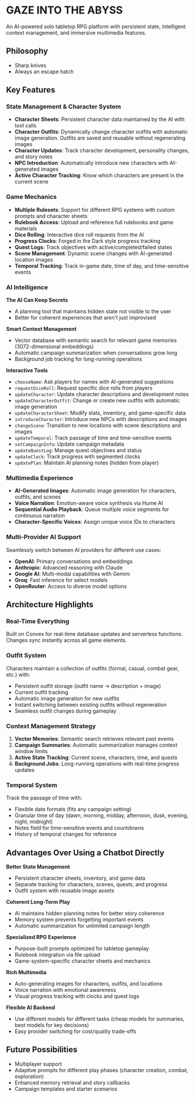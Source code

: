 # GAZE INTO THE ABYSS

An AI-powered solo tabletop RPG platform with persistent state, intelligent context management, and immersive multimedia features.

## Philosophy

- Sharp knives
- Always an escape hatch

## Key Features

### State Management & Character System

- **Character Sheets**: Persistent character data maintained by the AI with tool calls
- **Character Outfits**: Dynamically change character outfits with automatic image generation. Outfits are saved and reusable without regenerating images
- **Character Updates**: Track character development, personality changes, and story notes
- **NPC Introduction**: Automatically introduce new characters with AI-generated images
- **Active Character Tracking**: Know which characters are present in the current scene

### Game Mechanics

- **Multiple Rulesets**: Support for different RPG systems with custom prompts and character sheets
- **Rulebook Access**: Upload and reference full rulebooks and game materials
- **Dice Rolling**: Interactive dice roll requests from the AI
- **Progress Clocks**: Forged in the Dark style progress tracking
- **Quest Logs**: Track objectives with active/completed/failed states
- **Scene Management**: Dynamic scene changes with AI-generated location images
- **Temporal Tracking**: Track in-game date, time of day, and time-sensitive events

### AI Intelligence

**The AI Can Keep Secrets**

- A planning tool that maintains hidden state not visible to the user
- Better for coherent experiences that aren't just improvised

**Smart Context Management**

- Vector database with semantic search for relevant game memories (3072-dimensional embeddings)
- Automatic campaign summarization when conversations grow long
- Background job tracking for long-running operations

**Interactive Tools**

- `chooseName`: Ask players for names with AI-generated suggestions
- `requestDiceRoll`: Request specific dice rolls from players
- `updateCharacter`: Update character descriptions and development notes
- `updateCharacterOutfit`: Change or create new outfits with automatic image generation
- `updateCharacterSheet`: Modify stats, inventory, and game-specific data
- `introduceCharacter`: Introduce new NPCs with descriptions and images
- `changeScene`: Transition to new locations with scene descriptions and images
- `updateTemporal`: Track passage of time and time-sensitive events
- `setCampaignInfo`: Update campaign metadata
- `updateQuestLog`: Manage quest objectives and status
- `updateClock`: Track progress with segmented clocks
- `updatePlan`: Maintain AI planning notes (hidden from player)

### Multimedia Experience

- **AI-Generated Images**: Automatic image generation for characters, outfits, and scenes
- **Voice Narration**: Emotion-aware voice synthesis via Hume AI
- **Sequential Audio Playback**: Queue multiple voice segments for continuous narration
- **Character-Specific Voices**: Assign unique voice IDs to characters

### Multi-Provider AI Support

Seamlessly switch between AI providers for different use cases:
- **OpenAI**: Primary conversations and embeddings
- **Anthropic**: Advanced reasoning with Claude
- **Google AI**: Multi-modal capabilities with Gemini
- **Groq**: Fast inference for select models
- **OpenRouter**: Access to diverse model options

## Architecture Highlights

### Real-Time Everything

Built on Convex for real-time database updates and serverless functions. Changes sync instantly across all game elements.

### Outfit System

Characters maintain a collection of outfits (formal, casual, combat gear, etc.) with:
- Persistent outfit storage (outfit name → description + image)
- Current outfit tracking
- Automatic image generation for new outfits
- Instant switching between existing outfits without regeneration
- Seamless outfit changes during gameplay

### Context Management Strategy

1. **Vector Memories**: Semantic search retrieves relevant past events
2. **Campaign Summaries**: Automatic summarization manages context window limits
3. **Active State Tracking**: Current scene, characters, time, and quests
4. **Background Jobs**: Long-running operations with real-time progress updates

### Temporal System

Track the passage of time with:
- Flexible date formats (fits any campaign setting)
- Granular time of day (dawn, morning, midday, afternoon, dusk, evening, night, midnight)
- Notes field for time-sensitive events and countdowns
- History of temporal changes for reference

## Advantages Over Using a Chatbot Directly

**Better State Management**
- Persistent character sheets, inventory, and game data
- Separate tracking for characters, scenes, quests, and progress
- Outfit system with reusable image assets

**Coherent Long-Term Play**
- AI maintains hidden planning notes for better story coherence
- Memory system prevents forgetting important events
- Automatic summarization for unlimited campaign length

**Specialized RPG Experience**
- Purpose-built prompts optimized for tabletop gameplay
- Rulebook integration via file upload
- Game-system-specific character sheets and mechanics

**Rich Multimedia**
- Auto-generating images for characters, outfits, and locations
- Voice narration with emotional awareness
- Visual progress tracking with clocks and quest logs

**Flexible AI Backend**
- Use different models for different tasks (cheap models for summaries, best models for key decisions)
- Easy provider switching for cost/quality trade-offs

## Future Possibilities

- Multiplayer support
- Adaptive prompts for different play phases (character creation, combat, exploration)
- Enhanced memory retrieval and story callbacks
- Campaign templates and starter scenarios

